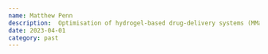 ```yaml
---
name: Matthew Penn
description:  Optimisation of hydrogel-based drug-delivery systems (MMath project)
date: 2023-04-01
category: past
---
```

